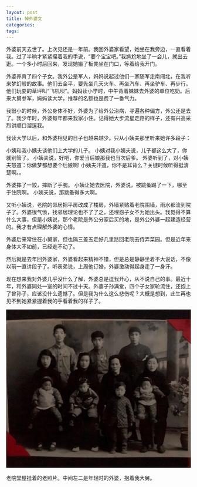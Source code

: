 ```yaml
---
layout: post
title: 悼外婆文
categories: 
tags:
---
```


外婆前天去世了。上次见还是一年前。我回外婆家看望，她坐在我旁边，一直看着我。过了半晌才紧紧攥着我的手说，“要个宝宝吧。”我尴尬地坐了一会儿，就出去逛。一个多小时后回来，发现她搬了板凳坐在门口，等着给我开门。

外婆养育了四个子女。我外公是军人，妈妈说起过他们一家随军走南闯北，在我听来梦幻般的故事。他们去金平，要先坐几天火车、再坐汽车、再坐驴车、再步行。他们玩耍的草坪叫“飞机坝”。妈妈读小学时，中午背着妹妹去外婆的单位吃奶。后来大舅参军，妈妈读大学，推荐的名额也是费了一番气力。

我很小的时候，外公身体不好，外婆为了给外公治病，寻遍各种偏方，外公还是去了。我少年时，外婆每年都来我家小住。记得她大步流星走路的样子，还有兴高采烈讲顺口溜逗我。

我读大学以后，和外婆相见的日子也越来越少。只从小姨夫那里听来她许多段子：

小姨和我小姨夫谈他们上大学的儿子。 小姨对我小姨夫说，儿子都这么大了，你就别管了。 小姨夫说，好吧，你爱当后娘那我也当次后爹。 外婆听到了，对小姨夫怒道：你做梦都想要个后娘啊! 小姨夫汗道，你不是耳背么？关键时候听得挺清楚啊。。 

外婆摔了一跤，摔断了手腕。 小姨让她去医院，外婆说，被跳蚤踢了一下，哪至于住院啊。 小姨夫说，那跳蚤得多大啊。 

又听小姨说，老院的邻居把平房改成了楼房，外墙紧贴着老院围墙，雨水都流到院子了。外婆很气愤，找邻居理论也不了了之，还埋怨子女不为她出头。我觉得不算什么大事，但是小姨说，那个老院是外公分家后买的地，是外公外婆一起建造经营的。我才有点理解外婆的心情。

外婆后来常住在小舅家，但也隔三差五走好几里路回老院去侍弄菜园。但是近年来身体大不如前，已经走不动了。

然后就是去年回外婆家，外婆看起来精神不错，但是总是静静坐着不大说话，不像以前一直讲段子了。听表弟说，上周他订婚，外婆激动得起身走了一身汗。

现在想来我对外婆几乎没什么了解，外婆总是逗我开心，从不说自己的事。最近十年，和外婆同处一室的时间不过十天。外婆子孙满堂，四个子女家轮流住，还抱上了曾孙子，应该没什么遗憾了。但是我为什么这么悲伤呢？大概是想到，此生再也见不到她紧紧握着我的手看着我的样子了。

[![](/images/2017/09/grandma.jpg)](/images/2017/09/grandma.jpg)

老院堂屋挂着的老照片。中间左二是年轻时的外婆，抱着我大舅。
